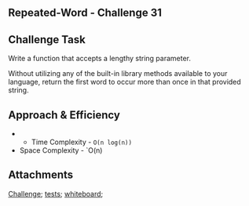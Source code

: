 ## Repeated-Word - Challenge 31


## Challenge Task 

Write a function that accepts a lengthy string parameter.

Without utilizing any of the built-in library methods available to your language, return the first word to occur more than once in that provided string.


## Approach & Efficiency
*   * Time Complexity - `O(n log(n))`
  * Space Complexity - `O(n)

## Attachments

[Challenge](repeated-word.js);
[tests](repeated-word.test.js);
[whiteboard](whiteboard.png);
